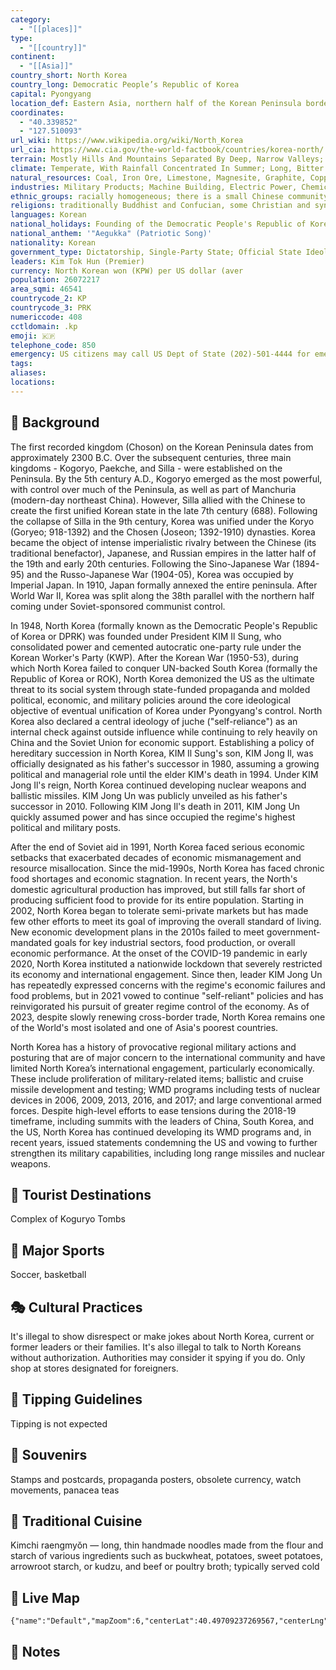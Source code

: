 ```yaml
---
category:
  - "[[places]]"
type:
  - "[[country]]"
continent:
  - "[[Asia]]"
country_short: North Korea
country_long: Democratic People’s Republic of Korea
capital: Pyongyang
location_def: Eastern Asia, northern half of the Korean Peninsula bordering the Korea Bay and the Sea of Japan, between China and South Korea
coordinates:
  - "40.339852"
  - "127.510093"
url_wiki: https://www.wikipedia.org/wiki/North_Korea
url_cia: https://www.cia.gov/the-world-factbook/countries/korea-north/
terrain: Mostly Hills And Mountains Separated By Deep, Narrow Valleys; Wide Coastal Plains In West, Discontinuous In East
climate: Temperate, With Rainfall Concentrated In Summer; Long, Bitter Winters
natural_resources: Coal, Iron Ore, Limestone, Magnesite, Graphite, Copper, Zinc, Lead, Precious Metals, Hydropower
industries: Military Products; Machine Building, Electric Power, Chemicals; Mining (Coal, Iron Ore, Limestone, Magnesite, Graphite, Copper, Zinc, Lead, And Precious Metals), Metallurgy; Textiles, Food Processing; Tourism
ethnic_groups: racially homogeneous; there is a small Chinese community and a few ethnic Japanese
religions: traditionally Buddhist and Confucian, some Christian and syncretic Chondogyo (Religion of the Heavenly Way)
languages: Korean
national_holidays: Founding of the Democratic People's Republic of Korea (DPRK), 9 September (1948)
national_anthem: '"Aegukka" (Patriotic Song)'
nationality: Korean
government_type: Dictatorship, Single-Party State; Official State Ideology Of "Juche" Or "National Self-Reliance"
leaders: Kim Tok Hun (Premier)
currency: North Korean won (KPW) per US dollar (aver
population: 26072217
area_sqmi: 46541
countrycode_2: KP
countrycode_3: PRK
numericcode: 408
cctldomain: .kp
emoji: 🇰🇵
telephone_code: 850
emergency: US citizens may call US Dept of State (202)-501-4444 for emergencies
tags: 
aliases: 
locations:
---
```

## 🌱 Background
The first recorded kingdom (Choson) on the Korean Peninsula dates from approximately 2300 B.C.  Over the subsequent centuries, three main kingdoms - Kogoryo, Paekche, and Silla - were established on the Peninsula. By the 5th century A.D., Kogoryo emerged as the most powerful, with control over much of the Peninsula, as well as part of Manchuria (modern-day northeast China). However, Silla allied with the Chinese to create the first unified Korean state in the late 7th century (688). Following the collapse of Silla in the 9th century, Korea was unified under the Koryo (Goryeo; 918-1392) and the Chosen (Joseon; 1392-1910) dynasties. Korea became the object of intense imperialistic rivalry between the Chinese (its traditional benefactor), Japanese, and Russian empires in the latter half of the 19th and early 20th centuries.  Following the Sino-Japanese War (1894-95) and the Russo-Japanese War (1904-05), Korea was occupied by Imperial Japan. In 1910, Japan formally annexed the entire peninsula. After World War II, Korea was split along the 38th parallel with the northern half coming under Soviet-sponsored communist control.

In 1948, North Korea (formally known as the Democratic People's Republic of Korea or DPRK) was founded under President KIM Il Sung, who consolidated power and cemented autocratic one-party rule under the Korean Worker's Party (KWP). After the Korean War (1950-53), during which North Korea failed to conquer UN-backed South Korea (formally the Republic of Korea or ROK), North Korea demonized the US as the ultimate threat to its social system through state-funded propaganda and molded political, economic, and military policies around the core ideological objective of eventual unification of Korea under Pyongyang's control. North Korea also declared a central ideology of juche ("self-reliance") as an internal check against outside influence while continuing to rely heavily on China and the Soviet Union for economic support. Establishing a policy of hereditary succession in North Korea, KIM Il Sung's son, KIM Jong Il, was officially designated as his father's successor in 1980, assuming a growing political and managerial role until the elder KIM's death in 1994. Under KIM Jong Il's reign, North Korea continued developing nuclear weapons and ballistic missiles. KIM Jong Un was publicly unveiled as his father's successor in 2010. Following KIM Jong Il's death in 2011, KIM Jong Un quickly assumed power and has since occupied the regime's highest political and military posts. 

After the end of Soviet aid in 1991, North Korea faced serious economic setbacks that exacerbated decades of economic mismanagement and resource misallocation. Since the mid-1990s, North Korea has faced chronic food shortages and economic stagnation. In recent years, the North's domestic agricultural production has improved, but still falls far short of producing sufficient food to provide for its entire population. Starting in 2002, North Korea began to tolerate semi-private markets but has made few other efforts to meet its goal of improving the overall standard of living. New economic development plans in the 2010s failed to meet government-mandated goals for key industrial sectors, food production, or overall economic performance. At the onset of the COVID-19 pandemic in early 2020, North Korea instituted a nationwide lockdown that severely restricted its economy and international engagement. Since then, leader KIM Jong Un has repeatedly expressed concerns with the regime's economic failures and food problems, but in 2021 vowed to continue "self-reliant" policies and has reinvigorated his pursuit of greater regime control of the economy. As of 2023, despite slowly renewing cross-border trade, North Korea remains one of the World's most isolated and one of Asia's poorest countries.

North Korea has a history of provocative regional military actions and posturing that are of major concern to the international community and have limited North Korea’s international engagement, particularly economically. These include proliferation of military-related items; ballistic and cruise missile development and testing; WMD programs including tests of nuclear devices in 2006, 2009, 2013, 2016, and 2017; and large conventional armed forces. Despite high-level efforts to ease tensions during the 2018-19 timeframe, including summits with the leaders of China, South Korea, and the US, North Korea has continued developing its WMD programs and, in recent years, issued statements condemning the US and vowing to further strengthen its military capabilities, including long range missiles and nuclear weapons. 

## 📌 Tourist Destinations
Complex of Koguryo Tombs

## 🥇 Major Sports
Soccer, basketball

## 🎭 Cultural Practices
It's illegal to show disrespect or make jokes about North Korea, current or former leaders or their families. It's also illegal to talk to North Koreans without authorization. Authorities may consider it spying if you do. Only shop at stores designated for foreigners.

## 🫰 Tipping Guidelines
Tipping is not expected

## 🎁 Souvenirs
Stamps and postcards, propaganda posters, obsolete currency, watch movements, panacea teas

## 🍲 Traditional Cuisine
Kimchi raengmyŏn — long, thin handmade noodles made from the flour and starch of various ingredients such as buckwheat, potatoes, sweet potatoes, arrowroot starch, or kudzu, and beef or poultry broth; typically served cold

## 📡 Live Map
```mapview
{"name":"Default","mapZoom":6,"centerLat":40.49709237269567,"centerLng":127.47443232005386,"query":"","chosenMapSource":0}
```

## 📒 Notes


